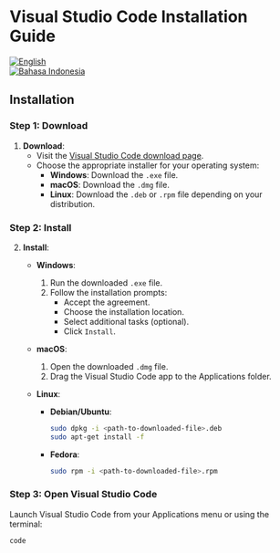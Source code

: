 # Visual Studio Code Installation Guide

[![English](https://img.shields.io/badge/lang-English-blue)](README.md)  
[![Bahasa Indonesia](https://img.shields.io/badge/lang-Indonesia-red)](README.id.md)

## Installation

### Step 1: Download

1. **Download**:
   - Visit the [Visual Studio Code download page](https://code.visualstudio.com/Download).
   - Choose the appropriate installer for your operating system:
     - **Windows**: Download the `.exe` file.
     - **macOS**: Download the `.dmg` file.
     - **Linux**: Download the `.deb` or `.rpm` file depending on your distribution.

### Step 2: Install

2. **Install**:

   - **Windows**:
     1. Run the downloaded `.exe` file.
     2. Follow the installation prompts:
        - Accept the agreement.
        - Choose the installation location.
        - Select additional tasks (optional).
        - Click `Install`.

   - **macOS**:
     1. Open the downloaded `.dmg` file.
     2. Drag the Visual Studio Code app to the Applications folder.

   - **Linux**:
     - **Debian/Ubuntu**:
       ```sh
       sudo dpkg -i <path-to-downloaded-file>.deb
       sudo apt-get install -f
       ```
     - **Fedora**:
       ```sh
       sudo rpm -i <path-to-downloaded-file>.rpm
       ```

### Step 3: Open Visual Studio Code

Launch Visual Studio Code from your Applications menu or using the terminal:
```sh
code
